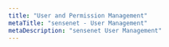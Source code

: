 ```yaml
---
title: "User and Permission Management"
metaTitle: "sensenet - User Management"
metaDescription: "sensenet User Management"
---
```

